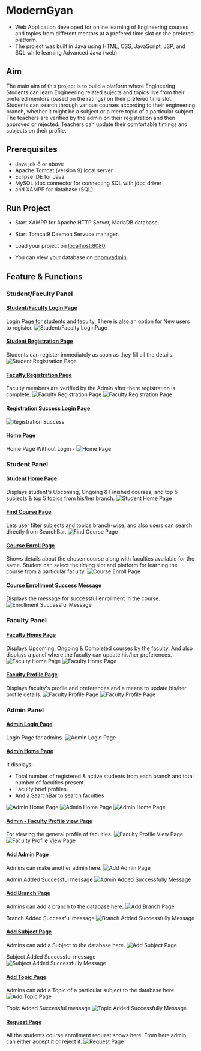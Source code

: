 # ModernGyan
- Web Application developed for online learning of Engineering courses and topics from different mentors at a prefered time slot on the prefered platform.
- The project was built in Java using HTML, CSS, JavaScript, JSP, and SQL while learning Advanced Java (web).

## Aim
The main aim of this project is to build a platform where Engineering Students can learn Engineering related sujects and topics live from their prefered mentors (based on the ratings) on their prefered time slot. Students can search through various courses according to their engineering branch, whether it might be a subject or a mere topic of a particular subject. The teachers are verified by the admin on their registration and then approved or rejected. Teachers can update their comfortable timings and subjects on their profile.

## Prerequisites
- Java jdk 8 or above
- Apache Tomcat (version 9) local server
- Eclipse IDE for Java
- MySQL jdbc connector for connecting SQL with jdbc driver
- and XAMPP for database (SQL)

## Run Project
- Start XAMPP for Apache HTTP Server, MariaDB database.
- Start Tomcat9 Daemon Servuce manager.
- Load your project on [localhost:8080](http://localhost:8080).

- You can view your database on [phpmyadmin](http://localhost/phpmyadmin/).

## Feature & Functions

### Student/Faculty Panel

#### <ins>Student/Faculty Login Page</ins>
Login Page for students and faculty. There is also an option for New users to register.
![Student/Faculty LoginPage](SiteImages/Student_Faculty_LoginPage.png)

#### <ins>Student Registration Page</ins>
Students can register immediately as soon as they fill all the details.
![Student Registration Page](SiteImages/StudentRegister.png)

#### <ins>Faculty Registration Page</ins>
Faculty members are verified by the Admin after there registration is complete.
![Faculty Registration Page](SiteImages/FacultyRegister.png)
![Faculty Registration Page](SiteImages/FacultyRegister2.png)

#### <ins>Registration Success Login Page</ins>
![Registration Success](SiteImages/RegisterSuccess.png)

#### <ins>Home Page</ins>
Home Page Without Login -
![Home Page](SiteImages/HomePage.png)

### Student Panel

#### <ins>Student Home Page</ins>
Displays student's Upcoming, Ongoing & Finished courses, and top 5 subjects & top 5 topics from his/her branch.
![Student Home Page](SiteImages/StudentHomePage.png)

#### <ins>Find Course Page</ins>
Lets user filter subjects and topics branch-wise, and also users can search directly from SearchBar.
![Find Course Page](SiteImages/FindCoursePage.png)

#### <ins>Course Enroll Page</ins>
Shows details about the chosen course along with faculties available for the same. Student can select the timing slot and platform for learning the course from a particular faculty.
![Course Enroll Page](SiteImages/CourseEnrollPage.png)

#### <ins>Course Enrollment Success Message</ins>
Displays the message for successful enrollment in the course.
![Enrollment Successful Message](SiteImages/EnrollSuccess.png)


### Faculty Panel

#### <ins>Faculty Home Page</ins>
Displays Upcoming, Ongoing & Completed courses by the faculty. And also displays a panel where the faculty can update his/her preferences.
![Faculty Home Page](SiteImages/FacultyHomePage.png)
![Faculty Home Page](SiteImages/FacultyHomePage2.png)

#### <ins>Faculty Profile Page</ins>
Displays faculty's profile and preferences and a means to update his/her profile details.
![Faculty Profile Page](SiteImages/FacultyProfilePage.png)
![Faculty Profile Page](SiteImages/FacultyProfilePage2.png)


### Admin Panel

#### <ins>Admin Login Page</ins>
Login Page for admins.
![Admin Login Page](SiteImages/AdminLoginPage.png)

#### <ins>Admin Home Page</ins>
It displays:-
- Total number of registered & active students from each branch and total number of faculties present.
- Faculty brief profiles.
- And a SearchBar to search faculties

![Admin Home Page](SiteImages/AdminHomePage.png)
![Admin Home Page](SiteImages/AdminHomePage2.png)
![Admin Home Page](SiteImages/AdminHomePage3.png)

#### <ins>Admin - Faculty Profile view Page</ins>
For viewing the general profile of faculties.
![Faculty Profile View Page](SiteImages/FacultyProfileViewPage.png)
![Faculty Profile View Page](SiteImages/FacultyProfileViewPage2.png)

#### <ins>Add Admin Page</ins>
Admins can make another admin here.
![Add Admin Page](SiteImages/AddAdminPage.png)

Admin Added Successful message
![Admin Added Successfully Message](SiteImages/AddAdminSuccess.png)

#### <ins>Add Branch Page</ins>
Admins can add a branch to the database here.
![Add Branch Page](SiteImages/AddBranchPage.png)

Branch Added Successful message
![Branch Added Successfully Message](SiteImages/AddBranchSuccess.png)

#### <ins>Add Subject Page</ins>
Admins can add a Subject to the database here.
![Add Subject Page](SiteImages/AddSubjectPage.png)

Subject Added Successful message
![Subject Added Successfully Message](SiteImages/AddSubjectSuccess.png)

#### <ins>Add Topic Page</ins>
Admins can add a Topic of a particular subject to the database here.
![Add Topic Page](SiteImages/AddTopicPage.png)

Topic Added Successful message
![Topic Added Successfully Message](SiteImages/AddTopicSuccess.png)

#### <ins>Request Page</ins>
All the students course enrollment request shows here. From here admin can either accept it or reject it.
![Request Page](SiteImages/RequestPage.png)

